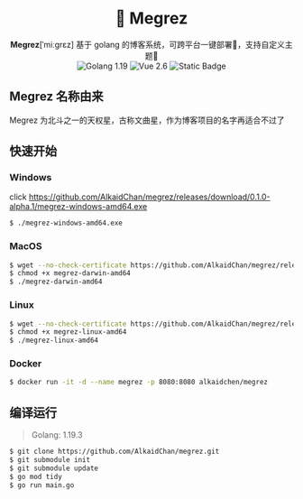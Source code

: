 <div align="center">
	<h1>📝 Megrez</h1>
	<span><b>Megrez</b>[ˈmiːɡrɛz] 基于 golang 的博客系统，可跨平台一键部署🚀，支持自定义主题🌈</span>
    <br/>
	<div align="center">
		<img alt="Golang 1.19" src="https://img.shields.io/badge/golang-1.19-blue">
        <img alt="Vue 2.6" src="https://img.shields.io/badge/vue-2.6-deepgreen">
        <img alt="Static Badge" src="https://img.shields.io/badge/License-MIT-red">
	</div>
</div>

## Megrez 名称由来

Megrez 为北斗之一的天权星，古称文曲星，作为博客项目的名字再适合不过了

## 快速开始

### Windows

click https://github.com/AlkaidChan/megrez/releases/download/0.1.0-alpha.1/megrez-windows-amd64.exe

```bash
$ ./megrez-windows-amd64.exe
```


### MacOS

```bash
$ wget --no-check-certificate https://github.com/AlkaidChan/megrez/releases/download/0.1.0-alpha.1/megrez-darwin-amd64
$ chmod +x megrez-darwin-amd64
$ ./megrez-darwin-amd64
```

### Linux

```bash
$ wget --no-check-certificate https://github.com/AlkaidChan/megrez/releases/download/0.1.0-alpha.1/megrez-linux-amd64
$ chmod +x megrez-linux-amd64
$ ./megrez-linux-amd64
```

### Docker

```bash
$ docker run -it -d --name megrez -p 8080:8080 alkaidchen/megrez
```

## 编译运行
> Golang: 1.19.3

```bash
$ git clone https://github.com/AlkaidChan/megrez.git
$ git submodule init
$ git submodule update
$ go mod tidy
$ go run main.go
```
